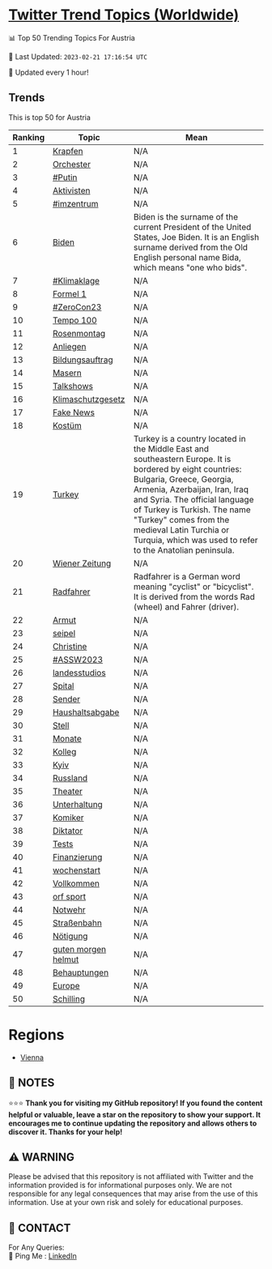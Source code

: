 [Twitter Trend Topics (Worldwide)](https://github.com/ErcinDedeoglu/Twitter-Trend-Topics)
==========


📊 Top 50 Trending Topics For Austria

📆 Last Updated: `2023-02-21 17:16:54 UTC`

🔧 Updated every 1 hour!


## Trends

This is top 50 for Austria

| Ranking | Topic | Mean |
| ------- | ------------ | ------------ |
| 1 | [Krapfen](http://twitter.com/search?q=Krapfen) | N/A |
| 2 | [Orchester](http://twitter.com/search?q=Orchester) | N/A |
| 3 | [#Putin](http://twitter.com/search?q=%23Putin) | N/A |
| 4 | [Aktivisten](http://twitter.com/search?q=Aktivisten) | N/A |
| 5 | [#imzentrum](http://twitter.com/search?q=%23imzentrum) | N/A |
| 6 | [Biden](http://twitter.com/search?q=Biden) | Biden is the surname of the current President of the United States, Joe Biden. It is an English surname derived from the Old English personal name Bida, which means "one who bids". |
| 7 | [#Klimaklage](http://twitter.com/search?q=%23Klimaklage) | N/A |
| 8 | [Formel 1](http://twitter.com/search?q=Formel+1) | N/A |
| 9 | [#ZeroCon23](http://twitter.com/search?q=%23ZeroCon23) | N/A |
| 10 | [Tempo 100](http://twitter.com/search?q=Tempo+100) | N/A |
| 11 | [Rosenmontag](http://twitter.com/search?q=Rosenmontag) | N/A |
| 12 | [Anliegen](http://twitter.com/search?q=Anliegen) | N/A |
| 13 | [Bildungsauftrag](http://twitter.com/search?q=Bildungsauftrag) | N/A |
| 14 | [Masern](http://twitter.com/search?q=Masern) | N/A |
| 15 | [Talkshows](http://twitter.com/search?q=Talkshows) | N/A |
| 16 | [Klimaschutzgesetz](http://twitter.com/search?q=Klimaschutzgesetz) | N/A |
| 17 | [Fake News](http://twitter.com/search?q=Fake+News) | N/A |
| 18 | [Kostüm](http://twitter.com/search?q=Kost%c3%bcm) | N/A |
| 19 | [Turkey](http://twitter.com/search?q=Turkey) | Turkey is a country located in the Middle East and southeastern Europe. It is bordered by eight countries: Bulgaria, Greece, Georgia, Armenia, Azerbaijan, Iran, Iraq and Syria. The official language of Turkey is Turkish. The name "Turkey" comes from the medieval Latin Turchia or Turquia, which was used to refer to the Anatolian peninsula. |
| 20 | [Wiener Zeitung](http://twitter.com/search?q=Wiener+Zeitung) | N/A |
| 21 | [Radfahrer](http://twitter.com/search?q=Radfahrer) | Radfahrer is a German word meaning "cyclist" or "bicyclist". It is derived from the words Rad (wheel) and Fahrer (driver). |
| 22 | [Armut](http://twitter.com/search?q=Armut) | N/A |
| 23 | [seipel](http://twitter.com/search?q=seipel) | N/A |
| 24 | [Christine](http://twitter.com/search?q=Christine) | N/A |
| 25 | [#ASSW2023](http://twitter.com/search?q=%23ASSW2023) | N/A |
| 26 | [landesstudios](http://twitter.com/search?q=landesstudios) | N/A |
| 27 | [Spital](http://twitter.com/search?q=Spital) | N/A |
| 28 | [Sender](http://twitter.com/search?q=Sender) | N/A |
| 29 | [Haushaltsabgabe](http://twitter.com/search?q=Haushaltsabgabe) | N/A |
| 30 | [Stell](http://twitter.com/search?q=Stell) | N/A |
| 31 | [Monate](http://twitter.com/search?q=Monate) | N/A |
| 32 | [Kolleg](http://twitter.com/search?q=Kolleg) | N/A |
| 33 | [Kyiv](http://twitter.com/search?q=Kyiv) | N/A |
| 34 | [Russland](http://twitter.com/search?q=Russland) | N/A |
| 35 | [Theater](http://twitter.com/search?q=Theater) | N/A |
| 36 | [Unterhaltung](http://twitter.com/search?q=Unterhaltung) | N/A |
| 37 | [Komiker](http://twitter.com/search?q=Komiker) | N/A |
| 38 | [Diktator](http://twitter.com/search?q=Diktator) | N/A |
| 39 | [Tests](http://twitter.com/search?q=Tests) | N/A |
| 40 | [Finanzierung](http://twitter.com/search?q=Finanzierung) | N/A |
| 41 | [wochenstart](http://twitter.com/search?q=wochenstart) | N/A |
| 42 | [Vollkommen](http://twitter.com/search?q=Vollkommen) | N/A |
| 43 | [orf sport](http://twitter.com/search?q=orf+sport) | N/A |
| 44 | [Notwehr](http://twitter.com/search?q=Notwehr) | N/A |
| 45 | [Straßenbahn](http://twitter.com/search?q=Stra%c3%9fenbahn) | N/A |
| 46 | [Nötigung](http://twitter.com/search?q=N%c3%b6tigung) | N/A |
| 47 | [guten morgen helmut](http://twitter.com/search?q=guten+morgen+helmut) | N/A |
| 48 | [Behauptungen](http://twitter.com/search?q=Behauptungen) | N/A |
| 49 | [Europe](http://twitter.com/search?q=Europe) | N/A |
| 50 | [Schilling](http://twitter.com/search?q=Schilling) | N/A |



# Regions

* [Vienna](</Austria/Vienna.md>)



## 📝 NOTES

⭐⭐⭐ **Thank you for visiting my GitHub repository! If you found the content helpful or valuable, leave a star on the repository to show your support. It encourages me to continue updating the repository and allows others to discover it. Thanks for your help!**


## ⚠️ WARNING

Please be advised that this repository is not affiliated with Twitter and the information provided is for informational purposes only. We are not responsible for any legal consequences that may arise from the use of this information. Use at your own risk and solely for educational purposes.


## 📨 CONTACT

 For Any Queries:  
            🏓 Ping Me : [LinkedIn](https://www.linkedin.com/in/ercindedeoglu/)
